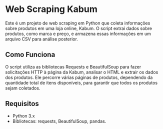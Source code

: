 # Web Scraping Kabum

Este é um projeto de web scraping em Python que coleta informações sobre produtos em uma loja online, Kabum. O script extrai dados sobre produtos, como marca e preço, e armazena essas informações em um arquivo CSV para análise posterior.

## Como Funciona

O script utiliza as bibliotecas Requests e BeautifulSoup para fazer solicitações HTTP à página da Kabum, analisar o HTML e extrair os dados dos produtos. Ele percorre várias páginas de produtos, dependendo da quantidade total de itens disponíveis, para garantir que todos os produtos sejam coletados.

## Requisitos

- Python 3.x
- Bibliotecas: requests, BeautifulSoup, pandas.
